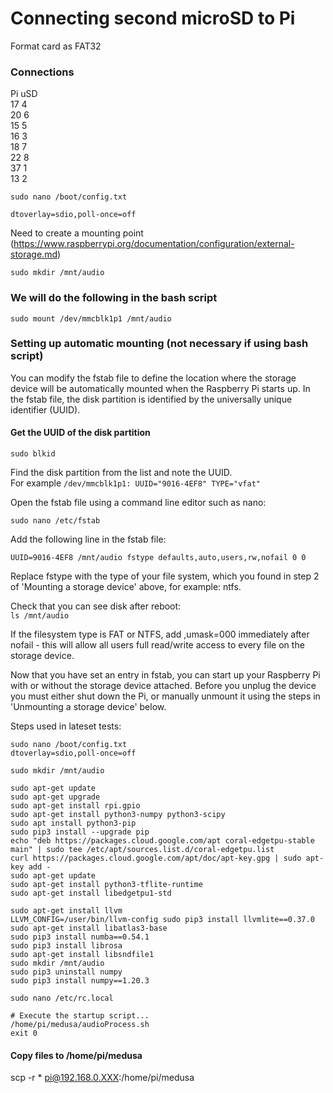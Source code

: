 # Connecting second microSD to Pi

Format card as FAT32

### Connections

Pi uSD  
17 4  
20 6  
15 5  
16 3  
18 7  
22 8  
37 1  
13 2

`sudo nano /boot/config.txt`


`dtoverlay=sdio,poll-once=off`

Need to create a mounting point (https://www.raspberrypi.org/documentation/configuration/external-storage.md)

`sudo mkdir /mnt/audio`

### We will do the following in the bash script

`sudo mount /dev/mmcblk1p1 /mnt/audio`

### Setting up automatic mounting (not necessary if using bash script)

You can modify the fstab file to define the location where the storage device will be automatically mounted when the Raspberry Pi starts up. In the fstab file, the disk partition is identified by the universally unique identifier (UUID).

#### Get the UUID of the disk partition

`sudo blkid`

Find the disk partition from the list and note the UUID.  
For example
`/dev/mmcblk1p1: UUID="9016-4EF8" TYPE="vfat"`

Open the fstab file using a command line editor such as nano:

`sudo nano /etc/fstab`

Add the following line in the fstab file:

`UUID=9016-4EF8 /mnt/audio fstype defaults,auto,users,rw,nofail 0 0`

Replace fstype with the type of your file system, which you found in step 2 of 'Mounting a storage device' above, for example: ntfs.

Check that you can see disk after reboot:  
`ls /mnt/audio`

If the filesystem type is FAT or NTFS, add ,umask=000 immediately after nofail - this will allow all users full read/write access to every file on the storage device.

Now that you have set an entry in fstab, you can start up your Raspberry Pi with or without the storage device attached. Before you unplug the device you must either shut down the Pi, or manually unmount it using the steps in 'Unmounting a storage device' below.

Steps used in lateset tests:

```
sudo nano /boot/config.txt
dtoverlay=sdio,poll-once=off

sudo mkdir /mnt/audio

sudo apt-get update
sudo apt-get upgrade
sudo apt-get install rpi.gpio
sudo apt-get install python3-numpy python3-scipy
sudo apt install python3-pip
sudo pip3 install --upgrade pip
echo "deb https://packages.cloud.google.com/apt coral-edgetpu-stable main" | sudo tee /etc/apt/sources.list.d/coral-edgetpu.list
curl https://packages.cloud.google.com/apt/doc/apt-key.gpg | sudo apt-key add -
sudo apt-get update
sudo apt-get install python3-tflite-runtime
sudo apt-get install libedgetpu1-std

sudo apt-get install llvm
LLVM_CONFIG=/user/bin/llvm-config sudo pip3 install llvmlite==0.37.0
sudo apt-get install libatlas3-base
sudo pip3 install numba==0.54.1
sudo pip3 install librosa
sudo apt-get install libsndfile1
sudo mkdir /mnt/audio
sudo pip3 uninstall numpy
sudo pip3 install numpy==1.20.3
```
```
sudo nano /etc/rc.local

# Execute the startup script...
/home/pi/medusa/audioProcess.sh
exit 0
```
#### Copy files to /home/pi/medusa
scp -r * pi@192.168.0.XXX:/home/pi/medusa
